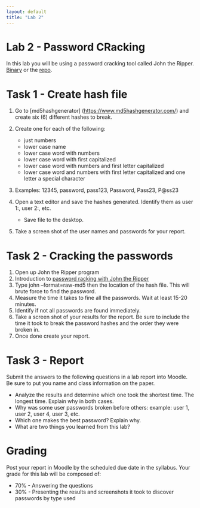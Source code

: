 ```yaml
---
layout: default
title: "Lab 2"
---
```


# Lab 2 - Password CRacking 

In this lab you will be using a password cracking tool called John the Ripper. [Binary](https://www.openwall.com/john/) or the [repo](https://github.com/magnumripper/JohnTheRipper).

# Task 1 - Create hash file 

1. Go to [md5hashgenerator] (https://www.md5hashgenerator.com/) and create six (6) different hashes to break.
2. Create one for each of the following:
    - just numbers
    - lower case name
    - lower case word with numbers
    - lower case word with first capitalized
    - lower case word with numbers and first letter capitalized
    - lower case word and numbers with first letter capitalized and one letter a special
character

3. Examples: 12345, password, pass123, Password, Pass23, P@ss23
4. Open a text editor and save the hashes generated. Identify them as user 1:, user 2:, etc.
    - Save file to the desktop.
5. Take a screen shot of the user names and passwords for your report.

# Task 2 - Cracking the passwords
1. Open up John the Ripper program
2. Introduction to [password racking with John the Ripper](https://www.youtube.com/watch?v=pNedfUt0F8k)
3. Type john –format=raw-md5 then the location of the hash file. This will brute force to
find the password. 
4. Measure the time it takes to fine all the passwords. Wait at least 15-20 minutes.
5. Identify if not all passwords are found immediately.
6. Take a screen shot of your results for the report. Be sure to include the time it took to
break the password hashes and the order they were broken in.
7. Once done create your report.

# Task 3 - Report

Submit the answers to the following questions in a lab report into Moodle. Be sure to put you
name and class information on the paper.
- Analyze the results and determine which one took the shortest time. The longest time.
Explain why in both cases.
- Why was some user passwords broken before others: example: user 1, user 2, user 4, user 3, etc.
- Which one makes the best password? Explain why.
- What are two things you learned from this lab?

# Grading

Post your report in Moodle by the scheduled due date in the syllabus. Your grade for this lab will be composed of:
- 70% - Answering the questions
- 30% - Presenting the results and screenshots it took to discover passwords by type used
